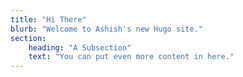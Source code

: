 ```yaml
---
title: "Hi There"
blurb: "Welcome to Ashish's new Hugo site."
section:
    heading: "A Subsection"
    text: "You can put even more content in here."
---
```


